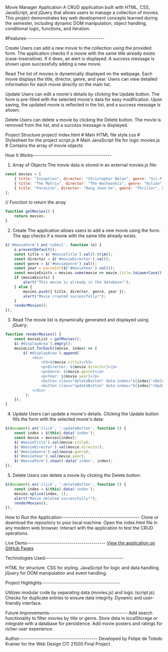 Movie Manager Application
A CRUD application built with HTML, CSS, JavaScript, and jQuery that allows users to manage a collection of movies. This project demonstrates key web development concepts learned during the semester, including dynamic DOM manipulation, object handling, conditional logic, functions, and iteration.

#Features---------------------------------------

Create
Users can add a new movie to the collection using the provided form.
The application checks if a movie with the same title already exists (case-insensitive). If it does, an alert is displayed.
A success message is shown upon successfully adding a new movie.

Read
The list of movies is dynamically displayed on the webpage.
Each movie displays the title, director, genre, and year.
Users can view detailed information for each movie directly on the main list.

Update
Users can edit a movie's details by clicking the Update button.
The form is pre-filled with the selected movie's data for easy modification.
Upon saving, the updated movie is reflected in the list, and a success message is shown.

Delete
Users can delete a movie by clicking the Delete button.
The movie is removed from the list, and a success message is displayed.

Project Structure
project/
    index.html       # Main HTML file
    style.css        # Stylesheet for the project
    script.js        # Main JavaScript file for logic
    movies.js        # Contains the array of movie objects

How It Works---------------------------------------
1. Array of Objects
The movie data is stored in an external movies.js file:
```javascript
const movies = [
    { title: "Inception", director: "Christopher Nolan", genre: "Sci-Fi", year: 2010 },
    { title: "The Matrix", director: "The Wachowskis", genre: "Action", year: 1999 },
    { title: "Parasite", director: "Bong Joon-ho", genre: "Thriller", year: 2019 }
];
```
// Function to return the array
```javascript
function getMovies() {
    return movies;
}
```

2. Create
The application allows users to add a new movie using the form. The app checks if a movie with the same title already exists. 
```javascript
$('#movieForm').on('submit', function (e) {
    e.preventDefault();
    const title = $('#movieTitle').val().trim();
    const director = $('#movieDirector').val();
    const genre = $('#movieGenre').val();
    const year = parseInt($('#movieYear').val());
    const movieExists = movies.some(movie => movie.title.toLowerCase() === title.toLowerCase());
    if (movieExists) {
        alert("This movie is already in the database!");
    } else {
        movies.push({ title, director, genre, year });
        alert("Movie created successfully!");
    }
    renderMovies();
});
```
3. Read
The movie list is dynamically generated and displayed using jQuery:
```javascript
function renderMovies() {
    const movieList = getMovies();
    $('#displayArea').empty();
    movieList.forEach((movie, index) => {
        $('#displayArea').append(`
            <div>
                <h3>${movie.title}</h3>
                <p>Director: ${movie.director}</p>
                <p>Genre: ${movie.genre}</p>
                <p>Year: ${movie.year}</p>
                <button class="deleteButton" data-index="${index}">Delete</button>
                <button class="updateButton" data-index="${index}">Update</button>
            </div>
        `);
    });
}
```
4. Update
Users can update a movie's details. Clicking the Update button fills the form with the selected movie's data:
```javascript
$(document).on('click', '.updateButton', function () {
    const index = $(this).data('index');
    const movie = movies[index];
    $('#movieTitle').val(movie.title);
    $('#movieDirector').val(movie.director);
    $('#movieGenre').val(movie.genre);
    $('#movieYear').val(movie.year);
    $('#movieForm').show().data('index', index);
});
```
5. Delete
Users can delete a movie by clicking the Delete button:
```javascript
$(document).on('click', '.deleteButton', function () {
    const index = $(this).data('index');
    movies.splice(index, 1);
    alert("Movie deleted successfully!");
    renderMovies();
});
```
How to Run the Application---------------------------------------
Clone or download the repository to your local machine.
Open the index.html file in any modern web browser.
Interact with the application to test the CRUD operations.

Live Demo---------------------------------------
[View the application on GitHub Pages](https://felipe-krainer.github.io/FinalProject/)

Technologies Used---------------------------------------

HTML for structure.
CSS for styling.
JavaScript for logic and data handling.
jQuery for DOM manipulation and event handling.

Project Highlights---------------------------------------

Utilizes modular code by separating data (movies.js) and logic (script.js).
Checks for duplicate entries to ensure data integrity.
Dynamic and user-friendly interface.

Future Improvements---------------------------------------
Add search functionality to filter movies by title or genre.
Store data in localStorage or integrate with a database for persistence.
Add movie posters and ratings for richer user experience.

Author---------------------------------------
Developed by Felipe de Toledo Krainer for the Web Design CIT 21500 Final Project.
